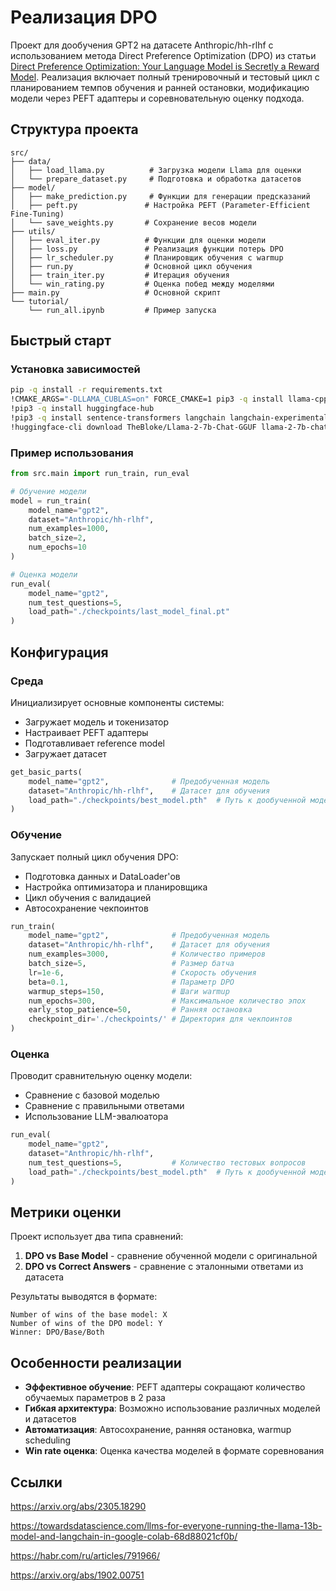 # Реализация DPO

Проект для дообучения GPT2 на датасете Anthropic/hh-rlhf с использованием метода Direct Preference Optimization (DPO) из статьи [Direct Preference Optimization:
Your Language Model is Secretly a Reward Model](https://arxiv.org/pdf/2305.18290). Реализация включает полный тренировочный и тестовый цикл с планированием темпов обучения и ранней остановки, модификацию модели через PEFT адаптеры и соревновательную оценку подхода.

## Структура проекта

```
src/
├── data/
│   ├── load_llama.py          # Загрузка модели Llama для оценки
│   └── prepare_dataset.py     # Подготовка и обработка датасетов
├── model/
│   ├── make_prediction.py     # Функции для генерации предсказаний
│   ├── peft.py               # Настройка PEFT (Parameter-Efficient Fine-Tuning)
│   └── save_weights.py       # Сохранение весов модели
├── utils/
│   ├── eval_iter.py          # Функции для оценки модели
│   ├── loss.py               # Реализация функции потерь DPO
│   ├── lr_scheduler.py       # Планировщик обучения с warmup
│   ├── run.py                # Основной цикл обучения
│   ├── train_iter.py         # Итерация обучения
│   └── win_rating.py         # Оценка побед между моделями
├── main.py                   # Основной скрипт
└── tutorial/
    └── run_all.ipynb         # Пример запуска
```

## Быстрый старт

### Установка зависимостей

```bash
pip -q install -r requirements.txt
!CMAKE_ARGS="-DLLAMA_CUBLAS=on" FORCE_CMAKE=1 pip3 -q install llama-cpp-python
!pip3 -q install huggingface-hub
!pip3 -q install sentence-transformers langchain langchain-experimental
!huggingface-cli download TheBloke/Llama-2-7b-Chat-GGUF llama-2-7b-chat.Q4_K_M.gguf --local-dir /content --local-dir-use-symlinks False
```

### Пример использования

```python
from src.main import run_train, run_eval

# Обучение модели
model = run_train(
    model_name="gpt2",
    dataset="Anthropic/hh-rlhf", 
    num_examples=1000,
    batch_size=2,
    num_epochs=10
)

# Оценка модели
run_eval(
    model_name="gpt2",
    num_test_questions=5,
    load_path="./checkpoints/last_model_final.pt"
)
```

## Конфигурация

### Среда

Инициализирует основные компоненты системы:
- Загружает модель и токенизатор
- Настраивает PEFT адаптеры
- Подготавливает reference model
- Загружает датасет

```python
get_basic_parts(
    model_name="gpt2",              # Предобученная модель
    dataset="Anthropic/hh-rlhf",    # Датасет для обучения
    load_path="./checkpoints/best_model.pth"  # Путь к дообученной модели
)
```

### Обучение

Запускает полный цикл обучения DPO:
- Подготовка данных и DataLoader'ов
- Настройка оптимизатора и планировщика
- Цикл обучения с валидацией
- Автосохранение чекпоинтов

```python
run_train(
    model_name="gpt2",              # Предобученная модель
    dataset="Anthropic/hh-rlhf",    # Датасет для обучения
    num_examples=3000,              # Количество примеров
    batch_size=5,                   # Размер батча
    lr=1e-6,                        # Скорость обучения
    beta=0.1,                       # Параметр DPO
    warmup_steps=150,               # Шаги warmup
    num_epochs=300,                 # Максимальное количество эпох
    early_stop_patience=50,         # Ранняя остановка
    checkpoint_dir='./checkpoints/' # Директория для чекпоинтов
)
```

### Оценка


Проводит сравнительную оценку модели:
- Сравнение с базовой моделью
- Сравнение с правильными ответами
- Использование LLM-эвалюатора

```python
run_eval(
    model_name="gpt2",
    dataset="Anthropic/hh-rlhf", 
    num_test_questions=5,           # Количество тестовых вопросов
    load_path="./checkpoints/best_model.pth"  # Путь к дообученной модели
)
```


## Метрики оценки

Проект использует два типа сравнений:

1. **DPO vs Base Model** - сравнение обученной модели с оригинальной
2. **DPO vs Correct Answers** - сравнение с эталонными ответами из датасета

Результаты выводятся в формате:
```
Number of wins of the base model: X
Number of wins of the DPO model: Y
Winner: DPO/Base/Both
```

## Особенности реализации

- **Эффективное обучение**: PEFT адаптеры сокращают количество обучаемых параметров в 2 раза
- **Гибкая архитектура**: Возможно использование различных моделей и датасетов
- **Автоматизация**: Автосохранение, ранняя остановка, warmup scheduling
- **Win rate оценка**: Оценка качества моделей в формате соревнования

## Ссылки

https://arxiv.org/abs/2305.18290

https://towardsdatascience.com/llms-for-everyone-running-the-llama-13b-model-and-langchain-in-google-colab-68d88021cf0b/

https://habr.com/ru/articles/791966/

https://arxiv.org/abs/1902.00751
